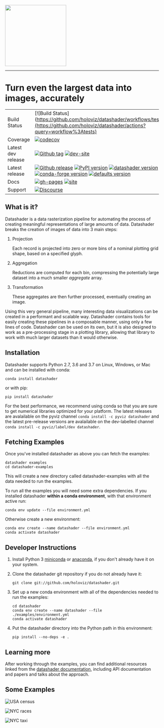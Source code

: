 <img src="https://github.com/holoviz/datashader/raw/master/doc/_static/logo_stacked.png" data-canonical-src="https://github.com/holoviz/datashader/raw/master/doc/_static/logo_stacked.png" width="200"/><br>

-----------------

# Turn even the largest data into images, accurately

|    |    |
| --- | --- |
| Build Status | [![Build Status](https://github.com/holoviz/datashader/workflows/tests/badge.svg](https://github.com/holoviz/datashader/actions?query=workflow%3Atests) |
| Coverage | [![codecov](https://codecov.io/gh/holoviz/datashader/branch/master/graph/badge.svg)](https://codecov.io/gh/holoviz/datashader) |
| Latest dev release | [![Github tag](https://img.shields.io/github/tag/holoviz/datashader.svg?label=tag&colorB=11ccbb)](https://github.com/holoviz/datashader/tags) [![dev-site](https://img.shields.io/website-up-down-green-red/https/pyviz-dev.github.io/datashader.svg?label=dev%20website)](https://pyviz-dev.github.io/datashader/) |
| Latest release | [![Github release](https://img.shields.io/github/release/holoviz/datashader.svg?label=tag&colorB=11ccbb)](https://github.com/holoviz/datashader/releases) [![PyPI version](https://img.shields.io/pypi/v/datashader.svg?colorB=cc77dd)](https://pypi.python.org/pypi/datashader) [![datashader version](https://img.shields.io/conda/v/pyviz/datashader.svg?colorB=4488ff&style=flat)](https://anaconda.org/pyviz/datashader) [![conda-forge version](https://img.shields.io/conda/v/conda-forge/datashader.svg?label=conda%7Cconda-forge&colorB=4488ff)](https://anaconda.org/conda-forge/datashader) [![defaults version](https://img.shields.io/conda/v/anaconda/datashader.svg?label=conda%7Cdefaults&style=flat&colorB=4488ff)](https://anaconda.org/anaconda/datashader) |
| Docs | [![gh-pages](https://img.shields.io/github/last-commit/holoviz/datashader/gh-pages.svg)](https://github.com/holoviz/datashader/tree/gh-pages) [![site](https://img.shields.io/website-up-down-green-red/http/datashader.org.svg)](http://datashader.org) |
| Support | [![Discourse](https://img.shields.io/discourse/status?server=https%3A%2F%2Fdiscourse.holoviz.org)](https://discourse.holoviz.org/) |


## What is it?

Datashader is a data rasterization pipeline for automating the process of
creating meaningful representations of large amounts of data. Datashader
breaks the creation of images of data into 3 main steps:

1. Projection

   Each record is projected into zero or more bins of a nominal plotting grid
   shape, based on a specified glyph.

2. Aggregation

   Reductions are computed for each bin, compressing the potentially large
   dataset into a much smaller *aggregate* array.

3. Transformation

   These aggregates are then further processed, eventually creating an image.

Using this very general pipeline, many interesting data visualizations can be
created in a performant and scalable way. Datashader contains tools for easily
creating these pipelines in a composable manner, using only a few lines of code.
Datashader can be used on its own, but it is also designed to work as
a pre-processing stage in a plotting library, allowing that library
to work with much larger datasets than it would otherwise.

## Installation

Datashader supports Python 2.7, 3.6 and 3.7 on Linux, Windows, or
Mac and can be installed with conda:

    conda install datashader

or with pip:

    pip install datashader

For the best performance, we recommend using conda so that you are sure
to get numerical libraries optimized for your platform. The latest
releases are avalailable on the pyviz channel `conda install -c pyviz
datashader` and the latest pre-release versions are avalailable on the
dev-labelled channel `conda install -c pyviz/label/dev datashader`.

## Fetching Examples

Once you've installed datashader as above you can fetch the examples:

    datashader examples
    cd datashader-examples

This will create a new directory called
<span class="title-ref">datashader-examples</span> with all the data
needed to run the examples.

To run all the examples you will need some extra dependencies. If you
installed datashader **within a conda environment**, with that
environment active run:

    conda env update --file environment.yml

Otherwise create a new environment:

    conda env create --name datashader --file environment.yml
    conda activate datashader

## Developer Instructions

1.  Install Python 3
    [miniconda](https://docs.conda.io/en/latest/miniconda.html) or
    [anaconda](https://www.anaconda.com/distribution/), if you don't
    already have it on your system.

2.  Clone the datashader git repository if you do not already have it:

        git clone git://github.com/holoviz/datashader.git

3.  Set up a new conda environment with all of the dependencies needed
    to run the examples:

        cd datashader
        conda env create --name datashader --file ./examples/environment.yml
        conda activate datashader

4.  Put the datashader directory into the Python path in this
    environment:

        pip install --no-deps -e .

## Learning more

After working through the examples, you can find additional resources linked
from the [datashader documentation](http://datashader.org),
including API documentation and papers and talks about the approach.

## Some Examples

![USA census](examples/assets/images/usa_census.jpg)

![NYC races](examples/assets/images/nyc_races.jpg)

![NYC taxi](examples/assets/images/nyc_pickups_vs_dropoffs.jpg)
